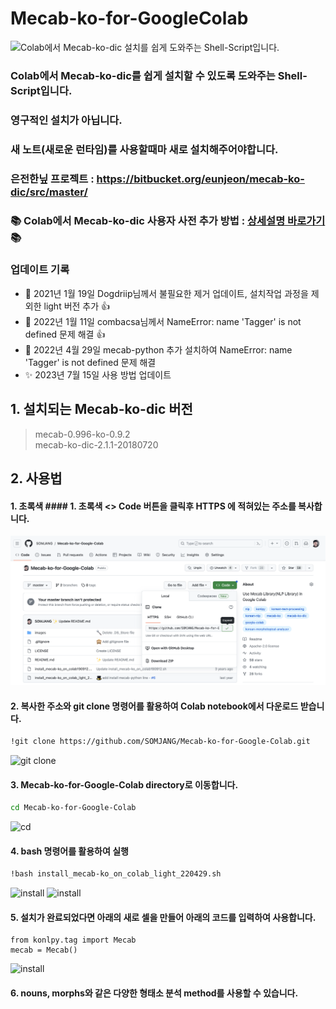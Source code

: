 # Mecab-ko-for-GoogleColab

![Colab에서 Mecab-ko-dic 설치를 쉽게 도와주는 Shell-Script입니다.](/images/intro.png "Optional title")

### Colab에서 Mecab-ko-dic를 쉽게 설치할 수 있도록 도와주는 Shell-Script입니다.
### 영구적인 설치가 아닙니다.
### 새 노트(새로운 런타임)를 사용할때마 새로 설치해주어야합니다.

### 은전한닢 프로젝트 : https://bitbucket.org/eunjeon/mecab-ko-dic/src/master/

### 📚 Colab에서 Mecab-ko-dic 사용자 사전 추가 방법 : [상세설명 바로가기](https://somjang.tistory.com/entry/Google-Colab%EC%97%90%EC%84%9C-mecab-ko-dic-%EC%82%AC%EC%9A%A9%EC%9E%90-%EC%82%AC%EC%A0%84-%EC%B6%94%EA%B0%80%ED%95%98%EA%B8%B0-2023%EB%85%84-%EC%97%85%EB%8D%B0%EC%9D%B4%ED%8A%B8-%EB%B2%84%EC%A0%84) 📚 

### 업데이트 기록
- 👏 2021년 1월 19일 Dogdriip님께서 불필요한 제거 업데이트, 설치작업 과정을 제외한 light 버전 추가 👍
- 🐛 2022년 1월 11일 combacsa님께서 NameError: name 'Tagger' is not defined 문제 해결 👍
- 🎩 2022년 4월 29일 mecab-python 추가 설치하여 NameError: name 'Tagger' is not defined 문제 해결
- ✨ 2023년 7월 15일 사용 방법 업데이트

## 1. 설치되는 Mecab-ko-dic 버전
> mecab-0.996-ko-0.9.2<br>
> mecab-ko-dic-2.1.1-20180720

## 2. 사용법
#### 1. 초록색 #### 1. 초록색 <> Code 버튼을 클릭후 HTTPS 에 적혀있는 주소를 복사합니다.
![git clone](/images/copyurl.png "Optional title")


#### 2. 복사한 주소와 git clone 명령어를 활용하여 Colab notebook에서 다운로드 받습니다.
```Bash
!git clone https://github.com/SOMJANG/Mecab-ko-for-Google-Colab.git
```
![git clone](/images/gitclone.png "Optional title")


#### 3. Mecab-ko-for-Google-Colab  directory로 이동합니다.
```Bash
cd Mecab-ko-for-Google-Colab
```
![cd](/images/cd.png "Optional title")


#### 4. bash 명령어를 활용하여 실행
```Bash
!bash install_mecab-ko_on_colab_light_220429.sh
```
![install](/images/install_1.png "Optional title")
![install](/images/install_2.png "Optional title")


#### 5. 설치가 완료되었다면 아래의 새로 셀을 만들어 아래의 코드를 입력하여 사용합니다.
```
from konlpy.tag import Mecab
mecab = Mecab()
```
![install](/images/last.png "Optional title")

#### 6. nouns, morphs와 같은 다양한 형태소 분석 method를 사용할 수 있습니다.



